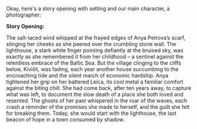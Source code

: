 Okay, here's a story opening with setting and our main character, a photographer:

**Story Opening:**

The salt-laced wind whipped at the frayed edges of Anya Petrova’s scarf, stinging her cheeks as she peered over the crumbling stone wall. The lighthouse, a stark white finger pointing defiantly at the bruised sky, was exactly as she remembered it from her childhood – a sentinel against the relentless embrace of the Baltic Sea. But the village clinging to the cliffs below, Kiviõli, was fading, each year another house succumbing to the encroaching tide and the silent march of economic hardship. Anya tightened her grip on her battered Leica, its cool metal a familiar comfort against the biting chill. She had come back, after ten years away, to capture what was left, to document the slow death of a place she both loved and resented. The ghosts of her past whispered in the roar of the waves, each crash a reminder of the promises she made to herself, and the guilt she felt for breaking them. Today, she would start with the lighthouse, the last beacon of hope in a town consumed by shadow.
